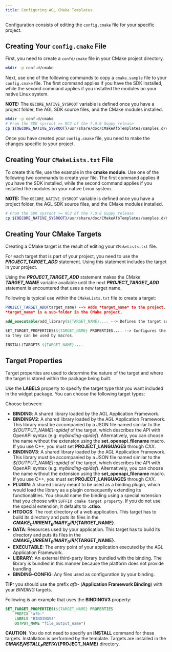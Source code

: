 ```yaml
---
title: Configuring AGL CMake Templates
---
```


Configuration consists of editing the `config.cmake` file for your
specific project.

## Creating Your `config.cmake` File

First, you need to create a `confd/cmake` file in your CMake project
directory.

```bash
mkdir -p conf.d/cmake
```

Next, use one of the following commands to copy a `cmake.sample` file to
your `config.cmake` file.
The first command applies if you have the SDK installed, while the
second command applies if you installed the modules on your native Linux system.

**NOTE:** The `OECORE_NATIVE_SYSROOT` variable is defined once you have
a project folder, the AGL SDK source files, and the CMake modules installed.

```bash
mkdir -p conf.d/cmake
# From the SDK sysroot >= RC2 of the 7.0.0 Guppy release
cp ${OECORE_NATIVE_SYSROOT}/usr/share/doc/CMakeAfbTemplates/samples.d/config.cmake.sample conf.d/cmake/config.cmake
```

Once you have created your `config.cmake` file, you need to make the changes
specific to your project.

## Creating Your `CMakeLists.txt` File

To create this file, use the example in the **cmake module**.
Use one of the following two commands to create your file.
The first command applies if you have the SDK installed, while the
second command applies if you installed the modules on your native Linux system.

**NOTE:** The `OECORE_NATIVE_SYSROOT` variable is defined once you have
a project folder, the AGL SDK source files, and the CMake modules installed.

```bash
# From the SDK sysroot >= RC2 of the 7.0.0 Guppy release
cp ${OECORE_NATIVE_SYSROOT}/usr/share/doc/CMakeAfbTemplates/samples.d/CMakeLists.txt.sample CMakeLists.txt
```

## Creating Your CMake Targets

Creating a CMake target is the result of editing your `CMakeLists.txt` file.

For each target that is part of your project, you need to use the
***PROJECT_TARGET_ADD*** statement.
Using this statement includes the target in your project.

Using the ***PROJECT_TARGET_ADD*** statement makes the CMake ***TARGET_NAME***
variable available until the next ***PROJECT_TARGET_ADD*** statement is
encountered that uses a new target name.

Following is typical use within the `CMakeLists.txt` file to create a target:

```cmake
PROJECT_TARGET_ADD(target_name) --> Adds *target_name* to the project.
*target_name* is a sub-folder in the CMake project.

add_executable/add_library(${TARGET_NAME}.... --> Defines the target sources.

SET_TARGET_PROPERTIES(${TARGET_NAME} PROPERTIES.... --> Configures the target properties
so they can be used by macros.

INSTALL(TARGETS ${TARGET_NAME}....
```

## Target Properties

Target properties are used to determine the nature of the
target and where the target is stored within the package being built.

Use the **LABELS** property to specify the target type that you want
included in the widget package.
You can choose the following target types:

Choose between:

- **BINDING**: A shared library loaded by the AGL Application Framework.
- **BINDINGV2**: A shared library loaded by the AGL Application Framework.
  This library must be accompanied by a JSON file named similar to the
  *${OUTPUT_NAME}-apidef* of the target, which describes the API with OpenAPI
  syntax (e.g: *mybinding-apidef*).
  Alternatively, you can choose the name without the extension using the
  **set_openapi_filename** macro.
  If you use C++, you must set **PROJECT_LANGUAGES** through *CXX*.
- **BINDINGV3**: A shared library loaded by the AGL Application Framework.
  This library must be accompanied by a JSON file named similar to the
  *${OUTPUT_NAME}-apidef* of the target, which describes the API with OpenAPI
  syntax (e.g: *mybinding-apidef*).
  Alternatively, you can choose the name without the extension using the
  **set_openapi_filename** macro.
  If you use C++, you must set **PROJECT_LANGUAGES** through *CXX*.
- **PLUGIN**: A shared library meant to be used as a binding plugin, which
  would load the library as a plugin consequently extending its
  functionalities.
  You should name the binding using a special extension that you choose
  with `SUFFIX cmake target property`.
  If you do not use the special extension, it defaults to **.ctlso**.
- **HTDOCS**: The root directory of a web application.
  This target has to build its directory and puts its files in the
  **${CMAKE_CURRENT_BINARY_DIR}/${TARGET_NAME}**.
- **DATA**: Resources used by your application.
  This target has to build its directory and puts its files in the
  **${CMAKE_CURRENT_BINARY_DIR}/${TARGET_NAME}**.
- **EXECUTABLE**: The entry point of your application executed by the AGL
  Application Framework.
- **LIBRARY**: An external third-party library bundled with the binding.
  The library is bundled in this manner because the platform does not
  provide bundling.
- **BINDING-CONFIG**: Any files used as configuration by your binding.

**TIP:** you should use the prefix _afb-_ (**Application Framework Binding**)
with your *BINDING* targets.

Following is an example that uses the **BINDINGV3** property:

```cmake
SET_TARGET_PROPERTIES(${TARGET_NAME} PROPERTIES
	PREFIX "afb-"
	LABELS "BINDINGV3"
	OUTPUT_NAME "file_output_name")
```

**CAUTION**: You do not need to specify an **INSTALL** command for these
targets.
Installation is performed by the template.
Targets are installed in the **${CMAKE_INSTALL_PREFIX}/${PROJECT_NAME}**
directory.